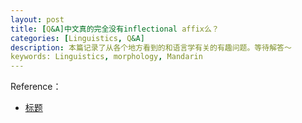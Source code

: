 ```yaml
---
layout: post
title: [Q&A]中文真的完全没有inflectional affix么？
categories: [Linguistics, Q&A]
description: 本篇记录了从各个地方看到的和语言学有关的有趣问题。等待解答～
keywords: Linguistics, morphology, Mandarin 
---
```







Reference：

- [标题](链接)

